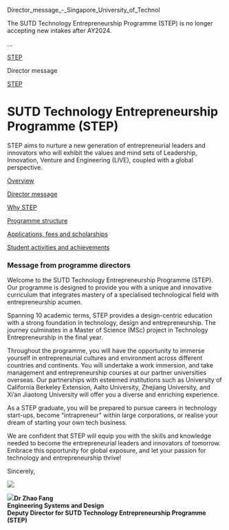 Director_message_-_Singapore_University_of_Technol



The SUTD Technology Entrepreneurship Programme (STEP) is no longer accepting new intakes after AY2024.

…

 [STEP](/education/undergraduate/special-programmes/step) 

Director message

[STEP](https://www.sutd.edu.sg/education/undergraduate/special-programmes/step)

SUTD Technology Entrepreneurship Programme (STEP)
=================================================

STEP aims to nurture a new generation of entrepreneurial leaders and innovators who will exhibit the values and mind sets of Leadership, Innovation, Venture and Engineering (LIVE), coupled with a global perspective.

[Overview](/education/undergraduate/special-programmes/step/overview/#tabs)

[Director message](/education/undergraduate/special-programmes/step/director-message/#tabs)

[Why STEP](/education/undergraduate/special-programmes/step/why/#tabs)

[Programme structure](/education/undergraduate/special-programmes/step/programme-structure/#tabs)

[Applications, fees and scholarships](/education/undergraduate/special-programmes/step/applications-fees-scholarships/#tabs)

[Student activities and achievements](/education/undergraduate/special-programmes/step/student-achievements/#tabs)

### Message from programme directors

Welcome to the SUTD Technology Entrepreneurship Programme (STEP). Our programme is designed to provide you with a unique and innovative curriculum that integrates mastery of a specialised technological field with entrepreneurship acumen.

Spanning 10 academic terms, STEP provides a design-centric education with a strong foundation in technology, design and entrepreneurship. The journey culminates in a Master of Science (MSc) project in Technology Entrepreneurship in the final year.

Throughout the programme, you will have the opportunity to immerse yourself in entrepreneurial cultures and environment across different countries and continents. You will undertake a work immersion, and take management and entrepreneurship courses at our partner universities overseas. Our partnerships with esteemed institutions such as University of California Berkeley Extension, Aalto University, Zhejiang University, and Xi’an Jiaotong University will offer you a diverse and enriching experience.

As a STEP graduate, you will be prepared to pursue careers in technology start-ups, become “intrapreneur” within large corporations, or realise your dream of starting your own tech business.

We are confident that STEP will equip you with the skills and knowledge needed to become the entrepreneurial leaders and innovators of tomorrow. Embrace this opportunity for global exposure, and let your passion for technology and entrepreneurship thrive!

Sincerely,

![](https://www.sutd.edu.sg/wp-content/uploads/2025/01/faculty-cai-kui.png?w=225)

![](https://www.sutd.edu.sg/wp-content/uploads/2025/01/faculty-zhao-fang.png?w=225)**Dr Zhao Fang**  
**Engineering Systems and Design**  
**Deputy Director for SUTD Technology Entrepreneurship Programme (STEP)**

